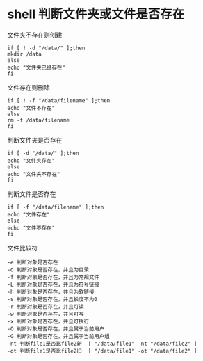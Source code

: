 # shell 判断文件夹或文件是否存在

文件夹不存在则创建

```shell
if [ ! -d "/data/" ];then
mkdir /data
else
echo "文件夹已经存在"
fi
```

文件存在则删除

```shell
if [ ! -f "/data/filename" ];then
echo "文件不存在"
else
rm -f /data/filename
fi
```

判断文件夹是否存在

```shell
if [ -d "/data/" ];then
echo "文件夹存在"
else
echo "文件夹不存在"
fi
```

判断文件是否存在

```shell
if [ -f "/data/filename" ];then
echo "文件存在"
else
echo "文件不存在"
fi
```

文件比较符

```shell
-e 判断对象是否存在
-d 判断对象是否存在，并且为目录
-f 判断对象是否存在，并且为常规文件
-L 判断对象是否存在，并且为符号链接
-h 判断对象是否存在，并且为软链接
-s 判断对象是否存在，并且长度不为0
-r 判断对象是否存在，并且可读
-w 判断对象是否存在，并且可写
-x 判断对象是否存在，并且可执行
-O 判断对象是否存在，并且属于当前用户
-G 判断对象是否存在，并且属于当前用户组
-nt 判断file1是否比file2新  [ "/data/file1" -nt "/data/file2" ]
-ot 判断file1是否比file2旧  [ "/data/file1" -ot "/data/file2" ]
```



